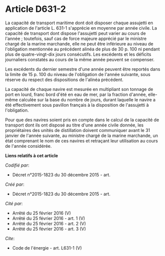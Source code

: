 # Article D631-2

La capacité de transport maritime dont doit disposer chaque assujetti en application de l'article L. 631-1 s'apprécie en
moyenne par année civile. La capacité de transport dont dispose l'assujetti peut varier au cours de l'année ; toutefois, sauf
cas de force majeure apprécié par le ministre chargé de la marine marchande, elle ne peut être inférieure au niveau de
l'obligation mentionnée au précédent alinéa de plus de 30 p. 100 ni pendant plus de quatre-vingt-dix jours consécutifs. Les
excédents et les déficits journaliers constatés au cours de la même année peuvent se compenser. 

Les excédents du dernier semestre d'une année peuvent être reportés dans la limite de 15 p. 100 du niveau de l'obligation de
l'année suivante, sous réserve du respect des dispositions de l'alinéa précédent. 

La capacité de chaque navire est mesurée en multipliant son tonnage de port en lourd, franc bord d'été en eau de mer, par la
fraction d'année, elle-même calculée sur la base du nombre de jours, durant laquelle le navire a été effectivement sous
pavillon français à la disposition de l'assujetti à l'obligation. 

Pour que des navires soient pris en compte dans le calcul de la capacité de transport dont ils ont disposé au titre d'une
année civile donnée, les propriétaires des unités de distillation doivent communiquer avant le 31 janvier de l'année
suivante, au ministre chargé de la marine marchande, un état comprenant le nom de ces navires et retraçant leur utilisation
au cours de l'année considérée.

**Liens relatifs à cet article**

_Codifié par_:

  - Décret n°2015-1823 du 30 décembre 2015 - art.

_Créé par_:

  - Décret n°2015-1823 du 30 décembre 2015 - art.

_Cité par_:

  - Arrêté du 25 février 2016 (V)
  - Arrêté du 25 février 2016 - art. 1 (V)
  - Arrêté du 25 février 2016 - art. 2 (V)
  - Arrêté du 25 février 2016 - art. 3 (V)

_Cite_:

  - Code de l'énergie - art. L631-1 (V)
